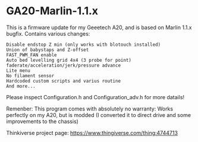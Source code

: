 # GA20-Marlin-1.1.x
 
This is a firmware update for my Geeetech A20, and is based on Marlin 1.1.x bugfix.
Contains various changes:

    Disable endstop Z min (only works with blotouch installed)
    Union of babystaps and Z-offset
    FAST_PWM_FAN enable
    Auto bed levelling grid 4x4 (3 probe for point)
    faderate/acceleration/jerk/pressure advance
    Lite menu
    No filament sensor
    Hardcoded custom scripts and varius routine
    And more...

Please inspect Configuration.h and Configuration_adv.h for more datails!

Remenber: This program comes with absolutely no warranty:
Works perfectly on my A20, but is modded (I converted it to direct drive and some improvements to the chassis)

Thinkiverse project page:
https://www.thingiverse.com/thing:4744713